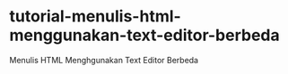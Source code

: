 # tutorial-menulis-html-menggunakan-text-editor-berbeda
Menulis HTML Menghgunakan Text Editor Berbeda

